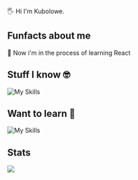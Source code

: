  🖐️ Hi I'm Kubolowe.

## Funfacts about me

📢 Now i'm in the process of learning React

## Stuff I know 🤓

![My Skills](https://skillicons.dev/icons?i=js,html,css,bootstrap,mysql,php)

## Want to learn 🧠

![My Skills](https://skillicons.dev/icons?i=react,typescript,cpp,cs,nodejs,kotlin)
## Stats
<img src="https://github-readme-stats.vercel.app/api/top-langs/?username=Kubolowe&theme=dark" />



[](https://stackoverflow-readme-profile.johannchopin.fr/profile-small/18716142)
